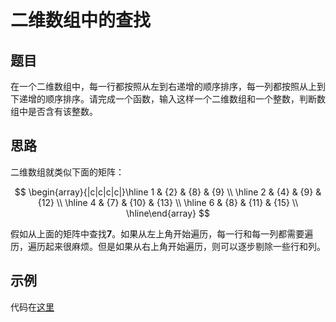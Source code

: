 # 二维数组中的查找

## 题目
在一个二维数组中，每一行都按照从左到右递增的顺序排序，每一列都按照从上到下递增的顺序排序。请完成一个函数，输入这样一个二维数组和一个整数，判断数组中是否含有该整数。
## 思路

二维数组就类似下面的矩阵：

$$
\begin{array}{|c|c|c|c|}\hline 1 & {2} & {8} & {9} \\ \hline 2 & {4} & {9} & {12} \\ \hline 4 & {7} & {10} & {13} \\ \hline 6 & {8} & {11} & {15} \\ \hline\end{array}
$$

假如从上面的矩阵中查找**7**。如果从左上角开始遍历，每一行和每一列都需要遍历，遍历起来很麻烦。但是如果从右上角开始遍历，则可以逐步剔除一些行和列。



## 示例

代码在[这里](./SearchInMatrix.java)
